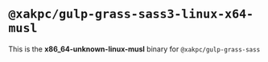 # `@xakpc/gulp-grass-sass3-linux-x64-musl`

This is the **x86_64-unknown-linux-musl** binary for `@xakpc/gulp-grass-sass`
